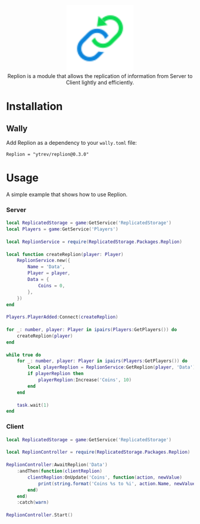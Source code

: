 <p align="center">
	<img src=".github/logo.svg" height="180">
	<br>
	Replion is a module that allows the replication of information from Server to Client lightly and efficiently.
</p>

# Installation

## Wally
Add Replion as a dependency to your `wally.toml` file:
```
Replion = "ytrev/replion@0.3.0"
```

# Usage
A simple example that shows how to use Replion.

### **Server**
```lua
local ReplicatedStorage = game:GetService('ReplicatedStorage')
local Players = game:GetService('Players')

local ReplionService = require(ReplicatedStorage.Packages.Replion)

local function createReplion(player: Player)
	ReplionService.new({
		Name = 'Data',
		Player = player,
		Data = {
			Coins = 0,
		},
	})
end

Players.PlayerAdded:Connect(createReplion)

for _: number, player: Player in ipairs(Players:GetPlayers()) do
	createReplion(player)
end

while true do
	for _: number, player: Player in ipairs(Players:GetPlayers()) do
		local playerReplion = ReplionService:GetReplion(player, 'Data')
		if playerReplion then
			playerReplion:Increase('Coins', 10)
		end
	end

	task.wait(1)
end
```

### **Client**
```lua
local ReplicatedStorage = game:GetService('ReplicatedStorage')

local ReplionController = require(ReplicatedStorage.Packages.Replion)

ReplionController:AwaitReplion('Data')
	:andThen(function(clientReplion)
		clientReplion:OnUpdate('Coins', function(action, newValue)
			print(string.format('Coins %s to %i', action.Name, newValue))
		end)
	end)
	:catch(warn)

ReplionController.Start()
```